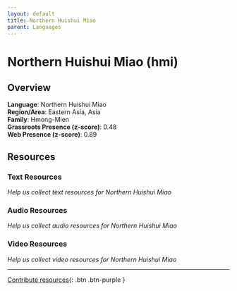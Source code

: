 ```yaml
---
layout: default
title: Northern Huishui Miao
parent: Languages
---
```


# Northern Huishui Miao (hmi)

## Overview

**Language**: Northern Huishui Miao  
**Region/Area**: Eastern Asia, Asia  
**Family**: Hmong-Mien  
**Grassroots Presence (z-score)**: 0.48  
**Web Presence (z-score)**: 0.89  

## Resources

### Text Resources
*Help us collect text resources for Northern Huishui Miao*

### Audio Resources
*Help us collect audio resources for Northern Huishui Miao*

### Video Resources
*Help us collect video resources for Northern Huishui Miao*

---

[Contribute resources](https://forms.office.com/e/1SfLJx3u1r){: .btn .btn-purple }
